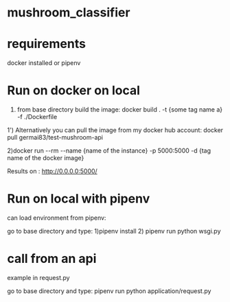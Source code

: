 # mushroom_classifier

# requirements  
docker installed or pipenv

# Run on docker on local
1) from base directory build the image: docker build . -t {some tag name a}  -f ./Dockerfile

1') Alternatively you can pull the image from my docker hub account: docker pull germai83/test-mushroom-api

2)docker run --rm --name {name of the instance} -p 5000:5000 -d {tag name of the docker image}

Results on : http://0.0.0.0:5000/

# Run on local with pipenv
can load environment from pipenv:

go to base directory and type: 1)pipenv install 2) pipenv run python wsgi.py

# call from an api 
example in request.py

go to base directory and type: pipenv run python application/request.py 
